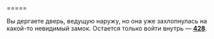 =====

Вы дергаете дверь, ведущую наружу, но она уже захлопнулась на какой-то невидимый замок. Остается только войти внутрь — [**428**](#n_428).

